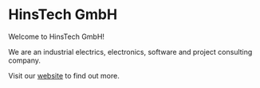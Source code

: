 # HinsTech GmbH

Welcome to HinsTech GmbH!

We are an industrial electrics, electronics, software and project consulting company.

Visit our [website](https://hinste.at) to find out more.
